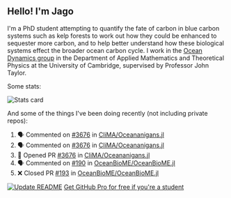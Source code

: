 ## Hello! I'm Jago

I'm a PhD student attempting to quantify the fate of carbon in blue carbon systems such as kelp forests to work out how they could be enhanced to sequester more carbon, and to help better understand how these biological systems effect the broader ocean carbon cycle. I work in the <a href="https://www.damtp.cam.ac.uk/user/jrt51/" class="emph">Ocean Dynamics group</a> in the Department of Applied Mathematics and Theoretical Physics at the University of Cambridge, supervised by Professor John Taylor.

Some stats:
<!--
![](https://raw.githubusercontent.com/jagoosw/jagoosw/main/profile-summary-card-output/nord_dark/0-profile-details.svg)
![](https://raw.githubusercontent.com/jagoosw/jagoosw/main/profile-summary-card-output/nord_dark/3-stats.svg)
![](https://raw.githubusercontent.com/jagoosw/jagoosw/main/profile-summary-card-output/nord_dark/4-productive-time.svg)
-->
![Stats card](https://github-readme-stats.vercel.app/api?username=jagoosw&count_private=true&show_icons=true&theme=transparent&hide_title=true&rank_icon=percentile&show=reviews)

And some of the things I've been doing recently (not including private repos):
<!--START_SECTION:activity-->
1. 🗣 Commented on [#3676](https://github.com/CliMA/Oceananigans.jl/pull/3676#issuecomment-2265909650) in [CliMA/Oceananigans.jl](https://github.com/CliMA/Oceananigans.jl)
2. 🗣 Commented on [#3676](https://github.com/CliMA/Oceananigans.jl/pull/3676#issuecomment-2265682001) in [CliMA/Oceananigans.jl](https://github.com/CliMA/Oceananigans.jl)
3. 💪 Opened PR [#3676](https://github.com/CliMA/Oceananigans.jl/pull/3676) in [CliMA/Oceananigans.jl](https://github.com/CliMA/Oceananigans.jl)
4. 🗣 Commented on [#190](https://github.com/OceanBioME/OceanBioME.jl/pull/190#issuecomment-2265532900) in [OceanBioME/OceanBioME.jl](https://github.com/OceanBioME/OceanBioME.jl)
5. ❌ Closed PR [#193](https://github.com/OceanBioME/OceanBioME.jl/pull/193) in [OceanBioME/OceanBioME.jl](https://github.com/OceanBioME/OceanBioME.jl)
<!--END_SECTION:activity-->


[![Update README](https://github.com/jagoosw/jagoosw/actions/workflows/update-readme.yml/badge.svg)](https://github.com/jagoosw/jagoosw/actions/workflows/update-readme.yml)
[Get GitHub Pro for free if you're a student](https://education.github.com/pack)

